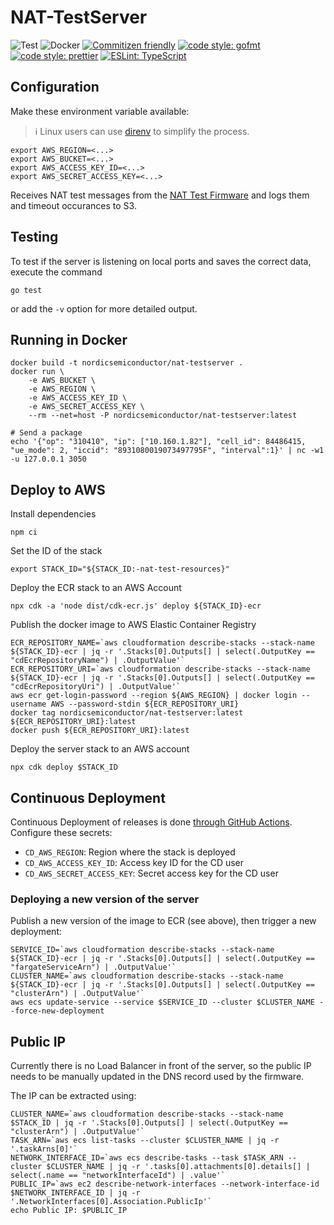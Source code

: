 # NAT-TestServer

![Test](https://github.com/NordicSemiconductor/NAT-TestServer/workflows/Test/badge.svg)
![Docker](https://github.com/NordicSemiconductor/NAT-TestServer/workflows/Test%20Docker%20Image/badge.svg)
[![Commitizen friendly](https://img.shields.io/badge/commitizen-friendly-brightgreen.svg)](http://commitizen.github.io/cz-cli/)
[![code style: gofmt](https://img.shields.io/badge/code_style-gofmt-00acd7.svg)](https://golang.org/cmd/gofmt/)
[![code style: prettier](https://img.shields.io/badge/code_style-prettier-ff69b4.svg)](https://github.com/prettier/prettier/)
[![ESLint: TypeScript](https://img.shields.io/badge/ESLint-TypeScript-blue.svg)](https://github.com/typescript-eslint/typescript-eslint)

## Configuration

Make these environment variable available:

> ℹ️ Linux users can use [direnv](https://direnv.net/) to simplify the process.

    export AWS_REGION=<...>
    export AWS_BUCKET=<...>
    export AWS_ACCESS_KEY_ID=<...>
    export AWS_SECRET_ACCESS_KEY=<...>

Receives NAT test messages from the
[NAT Test Firmware](https://github.com/NordicSemiconductor/NAT-TestFirmware/)
and logs them and timeout occurances to S3.

## Testing

To test if the server is listening on local ports and saves the correct data,
execute the command

```
go test
```

or add the `-v` option for more detailed output.

## Running in Docker

    docker build -t nordicsemiconductor/nat-testserver .
    docker run \
        -e AWS_BUCKET \
        -e AWS_REGION \
        -e AWS_ACCESS_KEY_ID \
        -e AWS_SECRET_ACCESS_KEY \
        --rm --net=host -P nordicsemiconductor/nat-testserver:latest

    # Send a package
    echo '{"op": "310410", "ip": ["10.160.1.82"], "cell_id": 84486415, "ue_mode": 2, "iccid": "8931080019073497795F", "interval":1}' | nc -w1 -u 127.0.0.1 3050

## Deploy to AWS

Install dependencies

    npm ci

Set the ID of the stack

    export STACK_ID="${STACK_ID:-nat-test-resources}"

Deploy the ECR stack to an AWS Account

    npx cdk -a 'node dist/cdk-ecr.js' deploy ${STACK_ID}-ecr

Publish the docker image to AWS Elastic Container Registry

    ECR_REPOSITORY_NAME=`aws cloudformation describe-stacks --stack-name ${STACK_ID}-ecr | jq -r '.Stacks[0].Outputs[] | select(.OutputKey == "cdEcrRepositoryName") | .OutputValue'`
    ECR_REPOSITORY_URI=`aws cloudformation describe-stacks --stack-name ${STACK_ID}-ecr | jq -r '.Stacks[0].Outputs[] | select(.OutputKey == "cdEcrRepositoryUri") | .OutputValue'`
    aws ecr get-login-password --region ${AWS_REGION} | docker login --username AWS --password-stdin ${ECR_REPOSITORY_URI}
    docker tag nordicsemiconductor/nat-testserver:latest ${ECR_REPOSITORY_URI}:latest
    docker push ${ECR_REPOSITORY_URI}:latest

Deploy the server stack to an AWS account

    npx cdk deploy $STACK_ID

## Continuous Deployment

Continuous Deployment of releases is done
[through GitHub Actions](.github/workflows/cd.yaml). Configure these secrets:

- `CD_AWS_REGION`: Region where the stack is deployed
- `CD_AWS_ACCESS_KEY_ID`: Access key ID for the CD user
- `CD_AWS_SECRET_ACCESS_KEY`: Secret access key for the CD user

### Deploying a new version of the server

Publish a new version of the image to ECR (see above), then trigger a new
deployment:

    SERVICE_ID=`aws cloudformation describe-stacks --stack-name ${STACK_ID}-ecr | jq -r '.Stacks[0].Outputs[] | select(.OutputKey == "fargateServiceArn") | .OutputValue'`
    CLUSTER_NAME=`aws cloudformation describe-stacks --stack-name ${STACK_ID}-ecr | jq -r '.Stacks[0].Outputs[] | select(.OutputKey == "clusterArn") | .OutputValue'`
    aws ecs update-service --service $SERVICE_ID --cluster $CLUSTER_NAME --force-new-deployment

## Public IP

Currently there is no Load Balancer in front of the server, so the public IP
needs to be manually updated in the DNS record used by the firmware.

The IP can be extracted using:

    CLUSTER_NAME=`aws cloudformation describe-stacks --stack-name $STACK_ID | jq -r '.Stacks[0].Outputs[] | select(.OutputKey == "clusterArn") | .OutputValue'`
    TASK_ARN=`aws ecs list-tasks --cluster $CLUSTER_NAME | jq -r '.taskArns[0]'`
    NETWORK_INTERFACE_ID=`aws ecs describe-tasks --task $TASK_ARN --cluster $CLUSTER_NAME | jq -r '.tasks[0].attachments[0].details[] | select(.name == "networkInterfaceId") | .value'`
    PUBLIC_IP=`aws ec2 describe-network-interfaces --network-interface-id $NETWORK_INTERFACE_ID | jq -r '.NetworkInterfaces[0].Association.PublicIp'`
    echo Public IP: $PUBLIC_IP
